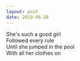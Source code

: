 ```yaml
---
layout: post
date: 2019-06-28
---
```


She's such a good girl  
Followed every rule  
Until she jumped in the pool  
With all her clothes on  
